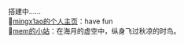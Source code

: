 搭建中……  
📜[mingx1ao的个人主页](https://mingx1ao.github.io/)：have fun    
📜[mem的小站](https://mem.ac/)：在海月的虚空中，纵身飞过秋凉的时鸟。
